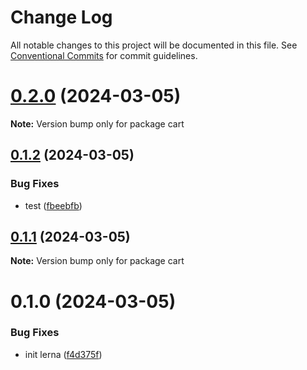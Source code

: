 # Change Log

All notable changes to this project will be documented in this file.
See [Conventional Commits](https://conventionalcommits.org) for commit guidelines.

# [0.2.0](https://github.com/Iustin-Burlacu/init-lerna/compare/v0.1.2...v0.2.0) (2024-03-05)

**Note:** Version bump only for package cart





## [0.1.2](https://github.com/Iustin-Burlacu/init-lerna/compare/v0.1.1...v0.1.2) (2024-03-05)


### Bug Fixes

* test ([fbeebfb](https://github.com/Iustin-Burlacu/init-lerna/commit/fbeebfb88acd6a63623152421330f56ebdeefc0f))





## [0.1.1](https://github.com/Iustin-Burlacu/init-lerna/compare/v0.1.0...v0.1.1) (2024-03-05)

**Note:** Version bump only for package cart





# 0.1.0 (2024-03-05)


### Bug Fixes

* init lerna ([f4d375f](https://github.com/Iustin-Burlacu/init-lerna/commit/f4d375fe1e2f821baee883937bcc8ab0403e7a54))

